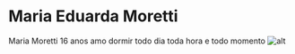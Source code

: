 # Maria Eduarda Moretti
Maria Moretti
16 anos
amo dormir todo dia toda hora e todo momento 
![alt](!https://www.google.com/url?sa=i&url=https%3A%2F%2Fflowgames.gg%2Foficial-harry-potter-serie-durar-10-anos-na-hbo%2F&psig=AOvVaw1QRWc6hj4322UYITwwygzS&ust=1698157375722000&source=images&cd=vfe&opi=89978449&ved=0CA8QjRxqFwoTCPDe2ayvjIIDFQAAAAAdAAAAABAD)

